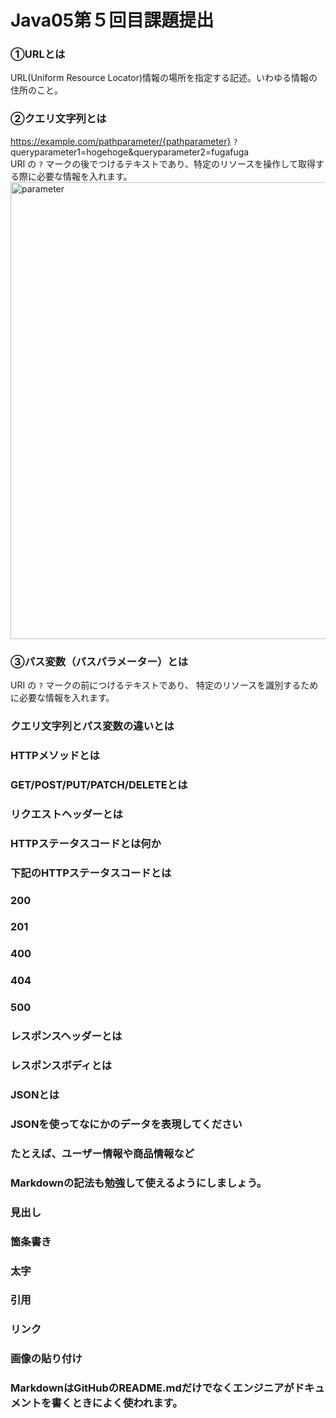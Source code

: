 # Java05第５回目課題提出
    
### ①URLとは  
  URL(Uniform Resource Locator)情報の場所を指定する記述。いわゆる情報の住所のこと。 
### ②クエリ文字列とは  
https://example.com/pathparameter/{pathparameter} `?` queryparameter1=hogehoge&queryparameter2=fugafuga       
URI の  `?` マークの後でつけるテキストであり、特定のリソースを操作して取得する際に必要な情報を入れます。  
<img width="731" alt="parameter" src="https://github.com/ADA-ad/Java05/assets/152973671/9bbee799-8d85-4a6f-be0f-ed965852782c">

### ③パス変数（パスパラメーター）とは  
URI の  `?` マークの前につけるテキストであり、 特定のリソースを識別するために必要な情報を入れます。
### クエリ文字列とパス変数の違いとは  
### HTTPメソッドとは  
### GET/POST/PUT/PATCH/DELETEとは  
### リクエストヘッダーとは  
### HTTPステータスコードとは何か  
### 下記のHTTPステータスコードとは  
 ### 200  
 ### 201  
 ### 400  
 ### 404  
 ### 500  
### レスポンスヘッダーとは  
### レスポンスボディとは  
### JSONとは  
### JSONを使ってなにかのデータを表現してください  
### たとえば、ユーザー情報や商品情報など  
### Markdownの記法も勉強して使えるようにしましょう。  
### 見出し  
### 箇条書き  
### 太字  
### 引用  
### リンク  
### 画像の貼り付け  
### MarkdownはGitHubのREADME.mdだけでなくエンジニアがドキュメントを書くときによく使われます。  
